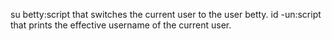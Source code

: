 su betty:script that switches the current user to the user betty.
id -un:script that prints the effective username of the current user.
